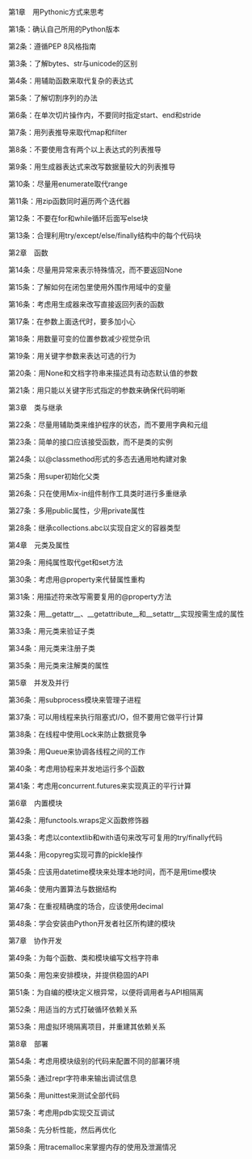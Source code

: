 

第1章　用Pythonic方式来思考  

第1条：确认自己所用的Python版本 

第2条：遵循PEP 8风格指南  

第3条：了解bytes、str与unicode的区别  

第4条：用辅助函数来取代复杂的表达式 

第5条：了解切割序列的办法  

第6条：在单次切片操作内，不要同时指定start、end和stride  

第7条：用列表推导来取代map和filter  

第8条：不要使用含有两个以上表达式的列表推导  

第9条：用生成器表达式来改写数据量较大的列表推导  

第10条：尽量用enumerate取代range  

第11条：用zip函数同时遍历两个迭代器  

第12条：不要在for和while循环后面写else块  

第13条：合理利用try/except/else/finally结构中的每个代码块  

第2章　函数  

第14条：尽量用异常来表示特殊情况，而不要返回None  

第15条：了解如何在闭包里使用外围作用域中的变量  

第16条：考虑用生成器来改写直接返回列表的函数  

第17条：在参数上面迭代时，要多加小心  

第18条：用数量可变的位置参数减少视觉杂讯  

第19条：用关键字参数来表达可选的行为  

第20条：用None和文档字符串来描述具有动态默认值的参数  

第21条：用只能以关键字形式指定的参数来确保代码明晰  

第3章　类与继承  

第22条：尽量用辅助类来维护程序的状态，而不要用字典和元组  

第23条：简单的接口应该接受函数，而不是类的实例  

第24条：以@classmethod形式的多态去通用地构建对象  

第25条：用super初始化父类  

第26条：只在使用Mix-in组件制作工具类时进行多重继承  

第27条：多用public属性，少用private属性  

第28条：继承collections.abc以实现自定义的容器类型  

第4章　元类及属性  

第29条：用纯属性取代get和set方法  

第30条：考虑用@property来代替属性重构  

第31条：用描述符来改写需要复用的@property方法  

第32条：用__getattr__、__getattribute__和__setattr__实现按需生成的属性  

第33条：用元类来验证子类 

第34条：用元类来注册子类 

第35条：用元类来注解类的属性 

第5章　并发及并行 

第36条：用subprocess模块来管理子进程 

第37条：可以用线程来执行阻塞式I/O，但不要用它做平行计算 

第38条：在线程中使用Lock来防止数据竞争 

第39条：用Queue来协调各线程之间的工作 

第40条：考虑用协程来并发地运行多个函数 

第41条：考虑用concurrent.futures来实现真正的平行计算 

第6章　内置模块 

第42条：用functools.wraps定义函数修饰器 

第43条：考虑以contextlib和with语句来改写可复用的try/finally代码 

第44条：用copyreg实现可靠的pickle操作 

第45条：应该用datetime模块来处理本地时间，而不是用time模块 

第46条：使用内置算法与数据结构 

第47条：在重视精确度的场合，应该使用decimal 

第48条：学会安装由Python开发者社区所构建的模块 

第7章　协作开发 

第49条：为每个函数、类和模块编写文档字符串 

第50条：用包来安排模块，并提供稳固的API 

第51条：为自编的模块定义根异常，以便将调用者与API相隔离 

第52条：用适当的方式打破循环依赖关系 

第53条：用虚拟环境隔离项目，并重建其依赖关系 

第8章　部署 

第54条：考虑用模块级别的代码来配置不同的部署环境 

第55条：通过repr字符串来输出调试信息 

第56条：用unittest来测试全部代码 

第57条：考虑用pdb实现交互调试 

第58条：先分析性能，然后再优化 

第59条：用tracemalloc来掌握内存的使用及泄漏情况


